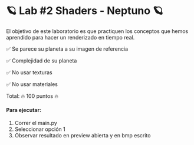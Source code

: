 # 🪐 Lab #2 Shaders - Neptuno 🪐
El objetivo de este laboratorio es que practiquen los conceptos que hemos aprendido para hacer un renderizado en tiempo real. 





✅ Se parece su planeta a su imagen de referencia

✅ Complejidad de su planeta 

✅ No usar texturas 

✅ No usar materiales

Total: 🔥 100 puntos 🔥

#### Para ejecutar:
1. Correr el main.py
2. Seleccionar opción 1
3. Observar resultado en preview abierta y en bmp escrito
